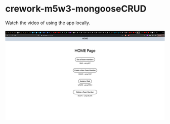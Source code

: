 # crework-m5w3-mongooseCRUD

Watch the video of using the app locally.<br><br>
[![Watch the video](./thumbnail.png)](https://www.youtube.com/watch?v=fVC5Sekpmdc)
